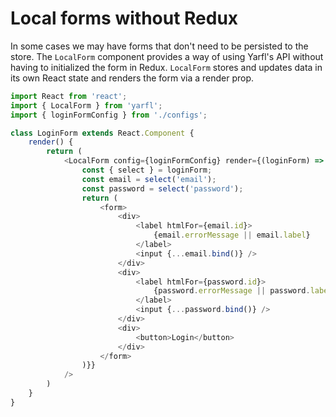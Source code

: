 # Local forms without Redux

In some cases we may have forms that don't need to be persisted to the store. The `LocalForm` component provides a way of using Yarfl's API without having to initialized the form in Redux. `LocalForm` stores and updates data in its own React state and renders the form via a render prop.

```javascript
import React from 'react';
import { LocalForm } from 'yarfl';
import { loginFormConfig } from './configs';

class LoginForm extends React.Component {
    render() {
        return (
            <LocalForm config={loginFormConfig} render={(loginForm) => {
                const { select } = loginForm;
                const email = select('email');
                const password = select('password');
                return (
                    <form>
                        <div>
                            <label htmlFor={email.id}>
                                {email.errorMessage || email.label}
                            </label>
                            <input {...email.bind()} />
                        </div>
                        <div>
                            <label htmlFor={password.id}>
                                {password.errorMessage || password.label}
                            </label>
                            <input {...password.bind()} />
                        </div>
                        <div>
                            <button>Login</button>
                        </div>
                    </form>
                )}}
            />
        )
    }
}
```
